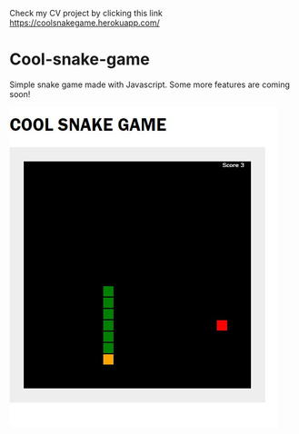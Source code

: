 Check my CV project by clicking this link https://coolsnakegame.herokuapp.com/

# Cool-snake-game

Simple snake game made with Javascript. Some more features are coming soon!

![Image of example](screenshot.jpg)
